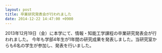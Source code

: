 ```yaml
---
layout: post
title: 卒業研究発表会が行われました
date: 2014-12-22 14:47:00 +0900
---
```


2013年12月19日（金）に本学にて、情報・知能工学課程の卒業研究発表会が行われました。
今年も学部4年生が1年間の研究成果を発表しました。当研究室からも6名の学生が参加し、発表を行いました。
